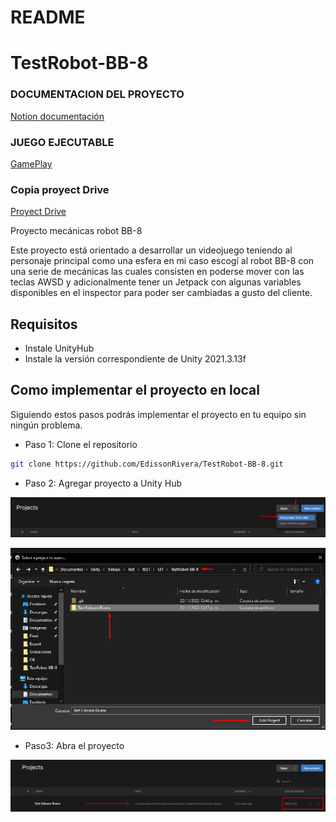 # README

# TestRobot-BB-8

### DOCUMENTACION DEL PROYECTO
[Notion documentación](https://cumbersome-glazer-727.notion.site/Test-ROBOT-BB-8-e598261f3d7f4daab1cd5818dcc2d9da)

### JUEGO EJECUTABLE
[GamePlay](https://drive.google.com/drive/folders/161yeBvA9Xxi1wgf4x38SEP5u5RlN2ipJ?usp=sharing)

### Copia proyect Drive
[Proyect Drive](https://drive.google.com/drive/folders/1JEQ5Nn4ABizuzjvxCS44PGJR-kSkCl4B?usp=sharing)

Proyecto mecánicas robot BB-8

Este proyecto está orientado a desarrollar un videojuego teniendo al personaje principal como una esfera en mi caso escogí al robot BB-8 con una serie de mecánicas las cuales consisten en poderse mover con las teclas AWSD y adicionalmente tener un Jetpack con algunas variables disponibles en el inspector para poder ser cambiadas a gusto del cliente.



## Requisitos

- Instale UnityHub
- Instale la versión correspondiente de Unity  2021.3.13f

## Como implementar el proyecto en local

Siguiendo estos pasos podrás implementar el proyecto en tu equipo sin ningún problema.

 

- Paso 1: Clone el repositorio

```bash
git clone https://github.com/EdissonRivera/TestRobot-BB-8.git
```

- Paso 2:  Agregar proyecto a Unity Hub

![Untitled](README/Untitled.png)

![Untitled](README/Untitled%201.png)

- Paso3: Abra el proyecto

![Untitled](README/Untitled%202.png)


